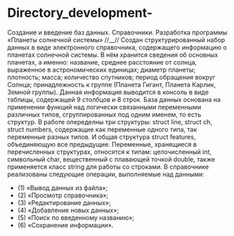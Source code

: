 # Directory_development-
Создание и введение баз данных. Справочники. Разработка программы «Планеты солнечной системы»
//__//
Создан структурированный набор данных в виде электронного справочника, содержащего информацию о планетах солнечной системы. 
В нём хранится сведения об основных планетах, а именно: название, среднее расстояние от солнца, выраженное в астрономических единицах; диаметр планеты; плотность; масса; количество спутников; период обращения вокруг Солнца; принадлежность к группе (Планета Гигант, Планета Карлик, Земной группы). 
Данная информация выводится в консоль в виде таблицы, содержащей 9 столбцов и 8 строк.
База данных основана на применении функций над логически связанными переменными различных типов, сгруппированных под одним именем, то есть структур.
В работе опеределны три структуры: struct line, struct ch, struct numbers, содержащие как переменные одного типа, так переменные разных типов. И общая структура struct features, объединяющую все предыдущие. 
Переменные, хранящиеся в перечисленных структурах, относятся к типам: целочисленный int, символьный char, вещественный с плавающей точкой double, также применяется класс string для работы со строками.
В справочнике реализованы следующие операции, выполняемые над данными:
- (1) «Вывод данных из файла»;
- (2) «Просмотр справочника»;
- (3) «Редактирование данных»;
- (4) «Добавление новых данных»;
- (5) «Поиск по введенному названию»;
- (6) «Сохранение информации».
